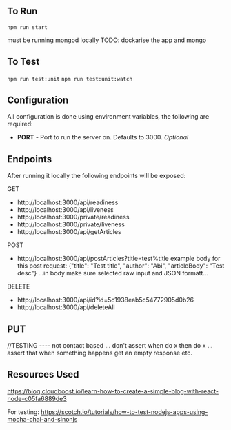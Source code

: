 ## To Run 

`npm run start`

must be running mongod locally
TODO: dockarise the app and mongo

## To Test 

`npm run test:unit`
`npm run test:unit:watch`

## Configuration

All configuration is done using environment variables, the following are required:

- **PORT** - Port to run the server on. Defaults to 3000. _Optional_

## Endpoints 

After running it locally the following endpoints will be exposed:

GET
- http://localhost:3000/api/readiness
- http://localhost:3000/api/liveness
- http://localhost:3000/private/readiness
- http://localhost:3000/private/liveness
- http://localhost:3000/api/getArticles

POST

- http://localhost:3000/api/postArticles?title=test%title
example body for this post request: {"title": "Test title", "author": "Abi", "articleBody": "Test desc"}
...in body make sure selected raw input and JSON formatt...

DELETE 
- http://localhost:3000/api/id?id=5c1938eab5c54772905d0b26
- http://localhost:3000/api/deleteAll

PUT
- 



//TESTING ---- not contact based ... don't assert when do x then do x ... assert that when something happens get an empty response etc.

## Resources Used

https://blog.cloudboost.io/learn-how-to-create-a-simple-blog-with-react-node-c05fa6889de3

For testing: https://scotch.io/tutorials/how-to-test-nodejs-apps-using-mocha-chai-and-sinonjs


